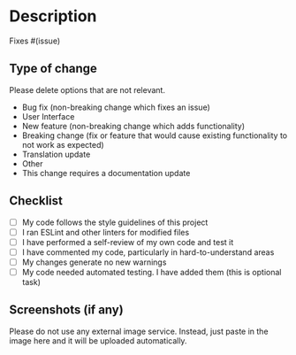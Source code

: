 # Description

Fixes #(issue)

## Type of change

Please delete options that are not relevant.

- Bug fix (non-breaking change which fixes an issue)
- User Interface
- New feature (non-breaking change which adds functionality)
- Breaking change (fix or feature that would cause existing functionality to not work as expected)
- Translation update
- Other
- This change requires a documentation update

## Checklist

- [ ] My code follows the style guidelines of this project
- [ ] I ran ESLint and other linters for modified files
- [ ] I have performed a self-review of my own code and test it
- [ ] I have commented my code, particularly in hard-to-understand areas
- [ ] My changes generate no new warnings
- [ ] My code needed automated testing. I have added them (this is optional task)

## Screenshots (if any)

Please do not use any external image service. Instead, just paste in the image here and it will be uploaded automatically.
